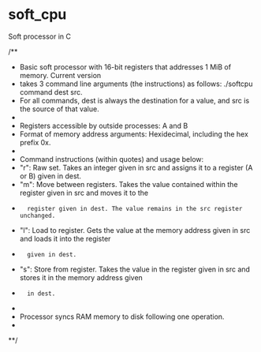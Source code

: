# soft_cpu
Soft processor in C

/**
 * Basic soft processor with 16-bit registers that addresses 1 MiB of memory. Current version
 * takes 3 command line arguments (the instructions) as follows: ./softcpu command dest src. 
 * For all commands, dest is always the destination for a value, and src is the source of that value.
 * 
 * Registers accessible by outside processes: A and B
 * Format of memory address arguments: Hexidecimal, including the hex prefix 0x.
 * 
 * Command instructions (within quotes) and usage below:
 *  "r": Raw set. Takes an integer given in src and assigns it to a register (A or B) given in dest.
 *  "m": Move between registers. Takes the value contained within the register given in src and moves it to the 
 *       register given in dest. The value remains in the src register unchanged.
 *  "l": Load to register. Gets the value at the memory address given in src and loads it into the register
 *       given in dest. 
 *  "s": Store from register. Takes the value in the register given in src and stores it in the memory address given 
 *       in dest.
 * 
 * Processor syncs RAM memory to disk following one operation.
 * 
**/
